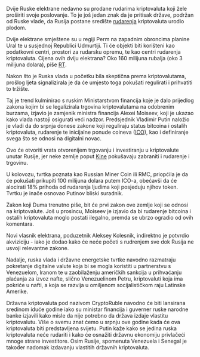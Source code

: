 Dvije Ruske elektrane nedavno su prodane rudarima kriptovaluta koji žele proširiti svoje poslovanje. To je još jedan znak da je pritisak države, podržan od Ruske vlade, da Rusija postane središte [rudarenja][mining] kriptovaluta urodio plodom.

Dvije elektrane smještene su u regiji Perm na zapadnim obroncima planine Ural te u susjednoj Republici Udmurtiji. Ti će objekti biti korišteni kao podatkovni centri, prostori za rudarsku opremu, te kao centri rudarenja kriptovaluta. Cijena ovih dviju elektrana? Oko 160 milijuna rubalja (oko 3 milijuna dolara), piše [RT][rt].

Nakon što je Ruska vlada u početku bila skeptična prema kriptovalutama, prošlog ljeta signalizirala je da će umjesto toga pokušati regulirati i prihvatiti to tržište.

Taj je trend kulminirao s ruskim Ministarstvom financija koje je dalo prijedlog zakona kojim bi se legalizirala trgovina kriptovalutama na odobrenim burzama, izjavio je zamjenik ministra financija Alexei Moiseev, koji je ukazao kako vlada nastoji osigurati veći nadzor. Predsjednik Vladimir Putin naložio je vladi da do srpnja donese zakone koji reguliraju status bitcoina i ostalih kriptovaluta, rudarenje te inicijalne ponude coineva ([ICO][ico]), kao i definiranje svega što se odnosi na digitalni novac.

Ovo će otvoriti vrata otvorenijem trgovanju i investiranju u kriptovalute unutar Rusije, jer neke zemlje poput [Kine][kina] pokušavaju zabraniti i rudarenje i trgovinu.

U kolovozu, tvrtka poznata kao Russian Miner Coin ili RMC, priopćila je da će pokušati prikupiti 100 milijuna dolara putem ICO-a, obećavši da će alocirati 18% prihoda od rudarenja ljudima koji posjeduju njihov token. Tvrtku je inače osnovao Putinov bliski suradnik.

Zakon koji Duma trenutno piše, bit će prvi zakon ove zemlje koji se odnosi na kriptovalute. Još u prosincu, Moiseev je izjavio da bi rudarenje bitcoina i ostalih kriptovaluta moglo postati ilegalno, premda se ubrzo ogradio od ovih komentara.

Novi vlasnik elektrana, poduzetnik Aleksey Kolesnik, indirektno je potvrdio akviziciju - iako je dodao kako će neće početi s rudrenjem sve dok Rusija ne usvoji relevantne zakone.

Nadalje, ruska vlada i državne energetske tvrtke navodno razmatraju pokretanje digitalne valute koja bi se mogla koristiti u partnerstvu s Venezuelom, Iranom te u zaobilaženju američkih sankcija u prihvaćanju plaćanja za izvoz nafte, slično Venezuelinom Petru, kriptovaluti koja ima pokriće u nafti, a koja se razvija u omiljenom socijalističkom raju Latinske Amerike. 

Državna kriptovaluta pod nazivom CryptoRuble navodno će biti lansirana sredinom iduće godine iako su ministar financija i guverner ruske narodne banke izjavili kako misle da nije potrebno da država izdaje vlastitu kriptovalutu. Više o svemu znat ćemo u srpnju ove godine kada će ova kriptovaluta biti predstavljena svijetu. Putin kaže kako se jedina ruska kriptovaluta neće rudariti i kako će osnažiti državnu ekonomiju privlačeći mnoge strane investitore. Osim Rusije, spomenuta Venezuela i Senegal je također nadomak izdavanju vlastitih državnih kriptovaluta.



[rt]: https://www.rt.com/business/415811-russia-power-station-cryptocurrenct-mining/
[mining]: https://bitfalls.com/hr/glossary/#mining
[ico]: https://bitfalls.com/hr/glossary/#ico
[kina]: https://bitfalls.com/hr/2018/01/16/pboc-official-calls-wider-ban-chinese-crypto-trading-report/
